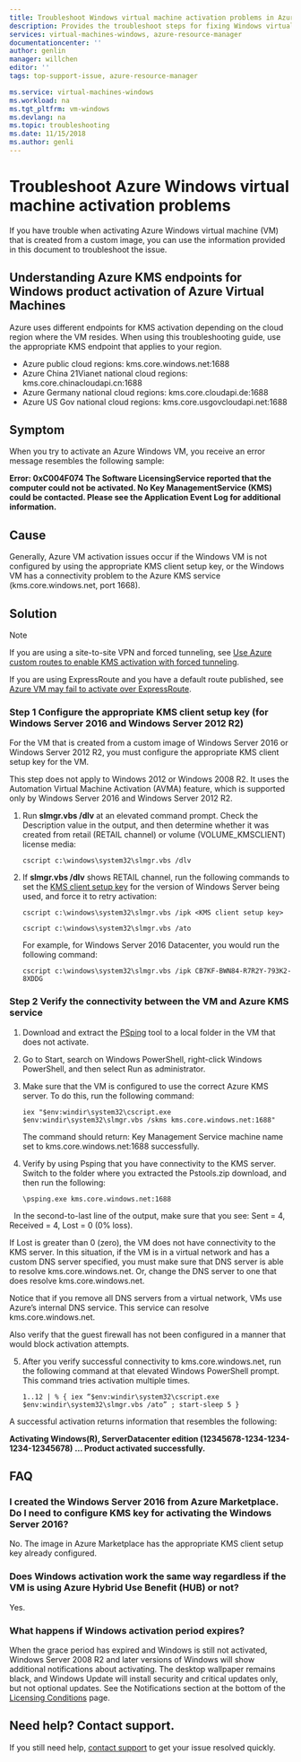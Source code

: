 ```yaml
---
title: Troubleshoot Windows virtual machine activation problems in Azure| Microsoft Docs
description: Provides the troubleshoot steps for fixing Windows virtual machine activation problems in Azure
services: virtual-machines-windows, azure-resource-manager
documentationcenter: ''
author: genlin
manager: willchen
editor: ''
tags: top-support-issue, azure-resource-manager

ms.service: virtual-machines-windows
ms.workload: na
ms.tgt_pltfrm: vm-windows
ms.devlang: na
ms.topic: troubleshooting
ms.date: 11/15/2018
ms.author: genli
---
```


# Troubleshoot Azure Windows virtual machine activation problems

If you have trouble when activating Azure Windows virtual machine (VM) that is created from a custom image, you can use the information provided in this document to troubleshoot the issue. 

## Understanding Azure KMS endpoints for Windows product activation of Azure Virtual Machines
Azure uses different endpoints for KMS activation depending on the cloud region where the VM resides. When using this troubleshooting guide, use the appropriate KMS endpoint that applies to your region.

* Azure public cloud regions: kms.core.windows.net:1688
* Azure China 21Vianet national cloud regions: kms.core.chinacloudapi.cn:1688
* Azure Germany national cloud regions: kms.core.cloudapi.de:1688
* Azure US Gov national cloud regions: kms.core.usgovcloudapi.net:1688

## Symptom

When you try to activate an Azure Windows VM, you receive an error message resembles the following sample:

**Error: 0xC004F074 The Software LicensingService reported that the computer could not be activated. No Key ManagementService (KMS) could be contacted. Please see the Application Event Log for additional information.**

## Cause
Generally, Azure VM activation issues occur if the Windows VM is not configured by using the appropriate KMS client setup key, or the Windows VM has a connectivity problem to the Azure KMS service (kms.core.windows.net, port 1668). 

## Solution

>[!NOTE]
>If you are using a site-to-site VPN and forced tunneling, see [Use Azure custom routes to enable KMS activation with forced tunneling](https://blogs.msdn.com/b/mast/archive/2015/05/20/use-azure-custom-routes-to-enable-kms-activation-with-forced-tunneling.aspx). 
>
>If you are using ExpressRoute and you have a default route published, see [Azure VM may fail to activate over ExpressRoute](https://blogs.msdn.com/b/mast/archive/2015/12/01/azure-vm-may-fail-to-activate-over-expressroute.aspx).

### Step 1 Configure the appropriate KMS client setup key (for Windows Server 2016 and Windows Server 2012 R2)

For the VM that is created from a custom image of Windows Server 2016 or Windows Server 2012 R2, you must configure the appropriate KMS client setup key for the VM.

This step does not apply to Windows 2012 or Windows 2008 R2. It uses the Automation Virtual Machine Activation (AVMA) feature, which is supported only by Windows Server 2016 and Windows Server 2012 R2.

1. Run **slmgr.vbs /dlv** at an elevated command prompt. Check the Description value in the output, and then determine whether it was created from retail (RETAIL channel) or volume (VOLUME_KMSCLIENT) license media:
  
    ```
    cscript c:\windows\system32\slmgr.vbs /dlv
    ```

2. If **slmgr.vbs /dlv** shows RETAIL channel, run the following commands to set the [KMS client setup key](https://technet.microsoft.com/library/jj612867%28v=ws.11%29.aspx?f=255&MSPPError=-2147217396) for the version of Windows Server being used, and force it to retry activation: 

    ```
    cscript c:\windows\system32\slmgr.vbs /ipk <KMS client setup key>

    cscript c:\windows\system32\slmgr.vbs /ato
     ```

    For example, for Windows Server 2016 Datacenter, you would run the following command:

    ```
    cscript c:\windows\system32\slmgr.vbs /ipk CB7KF-BWN84-R7R2Y-793K2-8XDDG
    ```

### Step 2 Verify the connectivity between the VM and Azure KMS service

1. Download and extract the [PSping](http:/technet.microsoft.com/sysinternals/jj729731.aspx) tool to a local folder in the VM that does not activate. 

2. Go to Start, search on Windows PowerShell, right-click Windows PowerShell, and then select Run as administrator.

3. Make sure that the VM is configured to use the correct Azure KMS server. To do this, run the following command:
  
    ```
    iex "$env:windir\system32\cscript.exe $env:windir\system32\slmgr.vbs /skms kms.core.windows.net:1688"
    ```
    The command should return: Key Management Service machine name set to kms.core.windows.net:1688 successfully.

4. Verify by using Psping that you have connectivity to the KMS server. Switch to the folder where you extracted the Pstools.zip download, and then run the following:
  
    ```
    \psping.exe kms.core.windows.net:1688
    ```
  
  In the second-to-last line of the output, make sure that you see: Sent = 4, Received = 4, Lost = 0 (0% loss).

  If Lost is greater than 0 (zero), the VM does not have connectivity to the KMS server. In this situation, if the VM is in a virtual network and has a custom DNS server specified, you must make sure that DNS server is able to resolve kms.core.windows.net. Or, change the DNS server to one that does resolve kms.core.windows.net.

  Notice that if you remove all DNS servers from a virtual network, VMs use Azure’s internal DNS service. This service can resolve kms.core.windows.net.
  
Also verify that the guest firewall has not been configured in a manner that would block activation attempts.

5. After you verify successful connectivity to kms.core.windows.net, run the following command at that elevated Windows PowerShell prompt. This command tries activation multiple times.

    ```
    1..12 | % { iex “$env:windir\system32\cscript.exe $env:windir\system32\slmgr.vbs /ato” ; start-sleep 5 }
    ```

A successful activation returns information that resembles the following:

**Activating Windows(R), ServerDatacenter edition (12345678-1234-1234-1234-12345678) …
Product activated successfully.**

## FAQ 

### I created the Windows Server 2016 from Azure Marketplace. Do I need to configure KMS key for activating the Windows Server 2016? 
 
No. The image in Azure Marketplace has the appropriate KMS client setup key already configured. 

### Does Windows activation work the same way regardless if the VM is using Azure Hybrid Use Benefit (HUB) or not? 
 
Yes. 
 
### What happens if Windows activation period expires? 
 
When the grace period has expired and Windows is still not activated, Windows Server 2008 R2 and later versions of Windows will show additional notifications about activating. The desktop wallpaper remains black, and Windows Update will install security and critical updates only, but not optional updates. See  the Notifications section at the bottom of the [Licensing Conditions](https://technet.microsoft.com/library/ff793403.aspx) page.   

## Need help? Contact support.
If you still need help, [contact support](https://portal.azure.com/?#blade/Microsoft_Azure_Support/HelpAndSupportBlade) to get your issue resolved quickly.
